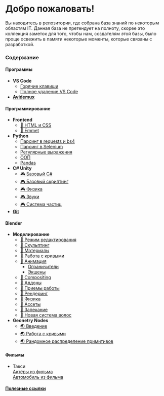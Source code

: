 ﻿# Добро пожаловать!
<p>Вы находитесь в репозитории, где собрана база знаний по некоторым областям IT. Данная база не претендует на полноту, скорее это коллекция заметок для того, чтобы нам, создателям этой базы, было проще освежить в памяти некоторые моменты, которые связаны с разработкой.</p>

### Содержание  

#### Программы  
- **VS Code**
  - [Горячие клавиши](articles/software/vs_code/hotkeys.md)
  - [Полное удаление VS Code](articles/software/vs_code/delvscode.md)
- [**Avidemux**](#)

#### Программирование
- **Frontend**
  - [:e-mail: HTML и CSS](articles/coding/frontend/html_css.md)
  - [:e-mail: Emmet](articles/coding/frontend/emmet.md)
- **Python**
  - [Парсинг в requests и bs4](articles/coding/python/requests_and_bs4.md)
  - [Парсинг в Selenium](articles/coding/python/selenium.md)
  - [Регулярные выражения](articles/coding/python/regex.md)
  - [ООП](articles/coding/python/oop.md)
  - [Pandas](articles/coding/python/pandas.md)
- **C# Unity**
  - [:video_game: Базовый C#](articles/coding/csharp_unity/csharp_base.md)
  - [:video_game: Базовый скриптинг](articles/coding/csharp_unity/base_scripting.md)
  - [:video_game: Физика](articles/coding/csharp_unity/physics.md)
  - [:video_game: Звуки](articles/coding/csharp_unity/sounds.md)
  - [:video_game: Система частиц](articles/coding/csharp_unity/particle.md)
- [**Git**](articles/coding/git.md)

#### Blender
- **Моделирование**
  - [:doughnut: Режим редактирования](articles/blender/modelling/editmode.md)
  - [:doughnut: Скульптинг](articles/blender/modelling/sculptmode.md)
  - [:doughnut: Материалы](articles/blender/modelling/materials.md)
  - [:doughnut: Работа с кривыми](articles/blender/modelling/curve_vorking.md)
  - [:doughnut: Анимация](articles/blender/modelling/animation.md)
    - [Ограничители](articles/blender/modelling/constraints.md)
    - [Экшены](articles/blender/modelling/actions.md)
  - [:doughnut: Compositing](articles/blender/modelling/compositing.md)
  - [:doughnut: Аддоны](articles/blender/modelling/addons.md)
  - [:doughnut: Приемы работы](articles/blender/modelling/make_examples.md)
  - [:doughnut: Рендеринг](articles/blender/modelling/rendering.md)
  - [:doughnut: Физика](articles/blender/modelling/physics.md)
  - [:doughnut: Ассеты](articles/blender/modelling/assets.md)
  - [:doughnut: Запекание](articles/blender/modelling/baking.md)
  - [:doughnut: Новая система волос](articles/blender/modelling/new_hair_system.md)
- **Geonetry Nodes**
  - [:earth_asia: Введение](articles/blender/geometry_nodes/introduction.md)
  - [:earth_asia: Работа с кривыми](articles/blender/geometry_nodes/curves.md)
  - [:earth_asia: Рандомное распределение примитивов](articles/blender/geometry_nodes/random_distribute_primitives.md)


#### Фильмы  
- Такси  
[Актёры из фильма](articles/movies/taxi_1-2-3/actors.md)  
[Автомобиль из фильма](articles/movies/taxi_1-2-3/car.md)


#### [Полезные ссылки](#)